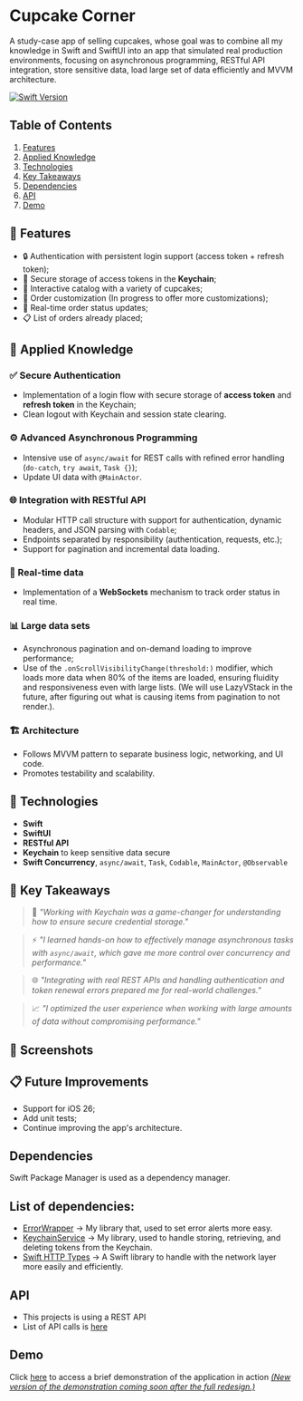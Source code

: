 # Cupcake Corner
A study-case app of selling cupcakes, whose goal was to combine all my knowledge in Swift and SwiftUI into an app that simulated real production environments, focusing on asynchronous programming, RESTful API integration, store sensitive data, load large set of data efficiently and MVVM architecture.

<a href="" rel="nofollow"><img src="https://camo.githubusercontent.com/498ead3b529283d08c8db814f646db66ac683bb6b8ced181087fdcde9106c241/68747470733a2f2f696d672e736869656c64732e696f2f656e64706f696e743f75726c3d687474707325334125324625324673776966747061636b616765696e6465782e636f6d2532466170692532467061636b616765732532466d316775656c706625324673776966742d7265616c74696d652d6f70656e616925324662616467652533467479706525334473776966742d76657273696f6e7326636f6c6f723d627269676874677265656e" alt="Swift Version" data-canonical-src="https://img.shields.io/endpoint?url=https%3A%2F%2Fswiftpackageindex.com%2Fapi%2Fpackages%2Fm1guelpf%2Fswift-realtime-openai%2Fbadge%3Ftype%3Dswift-versions&amp;color=brightgreen" style="max-width: 100%;"></a>

## Table of Contents
1. [Features](#features)
2. [Applied Knowledge](#applied-knowledge)
3. [Technologies](#technologies)
4. [Key Takeaways](#key-takeaways)
5. [Dependencies](#dependencies)
6. [API](#api)
7. [Demo](#demo)

## 🚀 Features

- 🔒 Authentication with persistent login support (access token + refresh token);
- 📲 Secure storage of access tokens in the **Keychain**;
- 🧁 Interactive catalog with a variety of cupcakes;
- 📝 ​​Order customization (In progress to offer more customizations);
- 🔄 Real-time order status updates;
- 📋 List of orders already placed;

## 🧠 Applied Knowledge

### ✅ Secure Authentication
- Implementation of a login flow with secure storage of **access token** and **refresh token** in the Keychain;
- Clean logout with Keychain and session state clearing.

### ⚙️ Advanced Asynchronous Programming
- Intensive use of `async/await` for REST calls with refined error handling (`do-catch`, `try await`, `Task {}`);
- Update UI data with `@MainActor`.

### 🌐 Integration with RESTful API
- Modular HTTP call structure with support for authentication, dynamic headers, and JSON parsing with `Codable`;
- Endpoints separated by responsibility (authentication, requests, etc.);
- Support for pagination and incremental data loading.

### 📡 Real-time data
- Implementation of a **WebSockets** mechanism to track order status in real time.

### 📊 Large data sets
- Asynchronous pagination and on-demand loading to improve performance;
- Use of the `.onScrollVisibilityChange(threshold:)` modifier, which loads more data when 80% of the items are loaded, ensuring fluidity and responsiveness even with large lists. (We will use LazyVStack in the future, after figuring out what is causing items from pagination to not render.).

### 🏗️ Architecture
- Follows MVVM pattern to separate business logic, networking, and UI code.
- Promotes testability and scalability.

## 🔧 Technologies

- **Swift**
- **SwiftUI**
- **RESTful API**
- **Keychain** to keep sensitive data secure
- **Swift Concurrency**, `async/await`, `Task`, `Codable`, `MainActor`, `@Observable`

## 🧩 Key Takeaways

> 🔐 *"Working with Keychain was a game-changer for understanding how to ensure secure credential storage."*

> ⚡ *"I learned hands-on how to effectively manage asynchronous tasks with `async/await`, which gave me more control over concurrency and performance."*

> 🌐 *"Integrating with real REST APIs and handling authentication and token renewal errors prepared me for real-world challenges."*

> 📈 *"I optimized the user experience when working with large amounts of data without compromising performance."*

## 📱 Screenshots

## 📋 Future Improvements

- Support for iOS 26;
- Add unit tests;
- Continue improving the app's architecture.

## Dependencies
Swift Package Manager is used as a dependency manager.
## List of dependencies: 
* [ErrorWrapper](https://github.com/isaqueDaSilva/ErrorWrapper.git) -> My library that, used to set error alerts more easy.
* [KeychainService](https://github.com/isaqueDaSilva/KeychainService.git) -> My library, used to handle storing, retrieving, and deleting tokens from the Keychain.
* [Swift HTTP Types](https://github.com/apple/swift-http-types.git) -> A Swift library to handle with the network layer more easily and efficiently. 

## API 
* This projects is using a REST API
* List of API calls is [here](https://github.com/isaqueDaSilva/CupcakeCornerAPI?tab=readme-ov-file#api) 

## Demo
Click [here](https://youtu.be/HCnSd-yPiJk) to access a brief demonstration of the application in action <ins>*(New version of the demonstration coming soon after the full redesign.)*</ins> 
